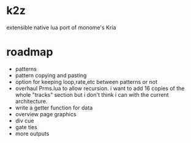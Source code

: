 # k2z
extensible native lua port of monome's Kria

# roadmap
* patterns
* pattern copying and pasting
* option for keeping loop,rate,etc between patterns or not
* overhaul Prms.lua to allow recursion. i want to add 16 copies of the whole "tracks" section but i don't think i can with the current architecture.
* write a getter function for data
* overview page graphics
* div cue
* gate ties
* more outputs
